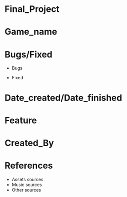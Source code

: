 # Final_Project 

# Game_name

# Bugs/Fixed
- Bugs

- Fixed

# Date_created/Date_finished

# Feature

# Created_By

# References
- Assets sources
- Music sources
- Other sources
